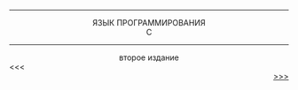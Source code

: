<hr/>
<div align="center">
ЯЗЫК ПРОГРАММИРОВАНИЯ
<br/>
C
<hr/>
второе издание
</div>


<div align="left">
<a>&lt;&lt;&lt;</a>
</div>

<div align="right">
<a href="2.md">&gt;&gt;&gt;</a>
</div>
